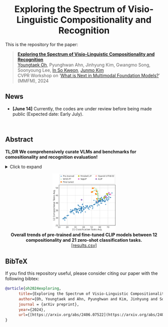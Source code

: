 # <div align="center">Exploring the Spectrum of Visio-Linguistic Compositionality and Recognition<div> 

This is the repository for the paper:
> <a href="https://github.com/ytaek-oh/vl_compo"><b>Exploring the Spectrum of Visio-Linguistic Compositionality and Recognition</b></a><br />
> [Youngtaek Oh](https://ytaek-oh.github.io), Pyunghwan Ahn, Jinhyung Kim, Gwangmo Song, Soonyoung
Lee, [In So Kweon](http://rcv.kaist.ac.kr/), [Junmo Kim](http://siit.kaist.ac.kr/)
> <br />CVPR Workshop on ‘<a href="https://sites.google.com/view/2nd-mmfm-workshop/" target="_blank">What is Next in Multimodal Foundation Models?</a>’ (MMFM), 2024

## News 
- **[June 14]** Currently, the codes are under review before being made public (Expected date: Early July).
<br />

## Abstract
**TL;DR We comprehensively curate VLMs and benchmarks for comositionality and recognition evaluation!**
<details><summary>Click to expand</summary>
<p>Vision and language models (VLMs) such as CLIP have showcased remarkable
zero-shot recognition abilities yet face challenges in visio-linguistic
compositionality, particularly in linguistic comprehension and fine-grained
image-text alignment.
</p>  
<p>This paper explores the intricate relationship between
compositionality and recognition -- two pivotal aspects of VLM capability. We
conduct a comprehensive evaluation of existing VLMs, covering both pre-training
approaches aimed at recognition and the fine-tuning methods designed to improve
compositionality. Our evaluation employs 12 benchmarks for compositionality,
along with 21 zero-shot classification and two retrieval benchmarks for
recognition.</p> <p>
In our analysis from 274 CLIP model checkpoints, we reveal
patterns and trade-offs that emerge between compositional understanding and
recognition accuracy. Ultimately, this necessitates strategic efforts towards
developing models that improve both capabilities, as well as the meticulous
formulation of benchmarks for compositionality.</p>
</details>

<p align='center'>
  <img width='40%' src='./assets/figure1.png'/> <br />
<b>
Overall trends of pre-trained and fine-tuned CLIP models between 12 compositionality and 21 zero-shot classification tasks.
</b> <br />
  <a href="./results.csv">[results.csv]</a>
</p>


## BibTeX
If you find this repository useful, please consider citing our paper with the following bibtex:
```bibtex
@article{oh2024exploring,
      title={Exploring the Spectrum of Visio-Linguistic Compositionality and Recognition}, 
      author={Oh, Youngtaek and Ahn, Pyunghwan and Kim, Jinhyung and Song, Gwangmo and Lee, Soonyoung and Kweon, In So and Kim, Junmo},
      journal = {arXiv preprint},
      year={2024},
      url={[https://arxiv.org/abs/2406.07522](https://arxiv.org/abs/2406.09388)}
}
```
